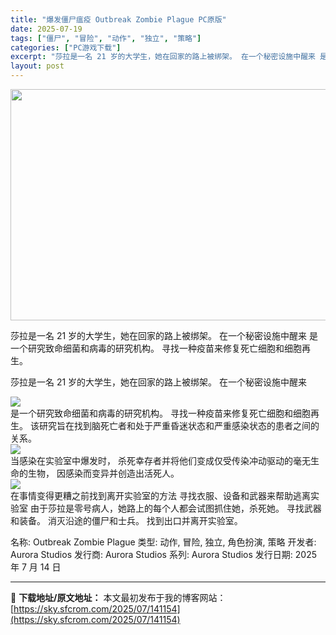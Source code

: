 ```yaml
---
title: "爆发僵尸瘟疫 Outbreak Zombie Plague PC原版"
date: 2025-07-19
tags: ["僵尸", "冒险", "动作", "独立", "策略"]
categories: ["PC游戏下载"]
excerpt: "莎拉是一名 21 岁的大学生，她在回家的路上被绑架。 在一个秘密设施中醒来 是一个研究致命细菌和病毒的研究机构。 寻找一种疫苗来修复死亡细胞和细胞再生。 莎拉是一名 21 岁的大学生，她在回家的路上被绑架。 在一个秘密设施中醒来 是一个研究致命细菌和病毒的研究机构。 寻找一种疫苗来修复死亡细胞和细胞&hellip;"
layout: post
---
```


<img class="aligncenter size-full wp-image-141155" src="https://sky.sfcrom.com/wp-content/uploads/2025/07/2025071903021363.webp" alt="" width="660" height="370" />

莎拉是一名 21 岁的大学生，她在回家的路上被绑架。 在一个秘密设施中醒来 是一个研究致命细菌和病毒的研究机构。 寻找一种疫苗来修复死亡细胞和细胞再生。

莎拉是一名 21 岁的大学生，她在回家的路上被绑架。 在一个秘密设施中醒来
<div class="bb_img_ctn">

<img class="bb_img" src="https://shared.akamai.steamstatic.com/store_item_assets/steam/apps/2703920/extras/novo_gif.gif?t=1752528490" />

</div>
是一个研究致命细菌和病毒的研究机构。
寻找一种疫苗来修复死亡细胞和细胞再生。
该研究旨在找到脑死亡者和处于严重昏迷状态和严重感染状态的患者之间的关系。
<div class="bb_img_ctn">

<img class="bb_img" src="https://shared.akamai.steamstatic.com/store_item_assets/steam/apps/2703920/extras/Untitled.gif?t=1752528490" />

</div>
当感染在实验室中爆发时，
杀死幸存者并将他们变成仅受传染冲动驱动的毫无生命的生物，
因感染而变异并创造出活死人。
<div class="bb_img_ctn">

<img class="bb_img" src="https://shared.akamai.steamstatic.com/store_item_assets/steam/apps/2703920/extras/Gameplay.png?t=1752528490" />

</div>
在事情变得更糟之前找到离开实验室的方法
寻找衣服、设备和武器来帮助逃离实验室
由于莎拉是零号病人，她路上的每个人都会试图抓住她，杀死她。
寻找武器和装备。
消灭沿途的僵尸和士兵。 找到出口并离开实验室。

名称: Outbreak Zombie Plague
类型: 动作, 冒险, 独立, 角色扮演, 策略
开发者: Aurora Studios
发行商: Aurora Studios
系列: Aurora Studios
发行日期: 2025 年 7 月 14 日

---
📖 **下载地址/原文地址：** 本文最初发布于我的博客网站：[https://sky.sfcrom.com/2025/07/141154](https://sky.sfcrom.com/2025/07/141154)

